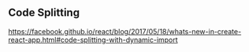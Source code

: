 ## Code Splitting

https://facebook.github.io/react/blog/2017/05/18/whats-new-in-create-react-app.html#code-splitting-with-dynamic-import

